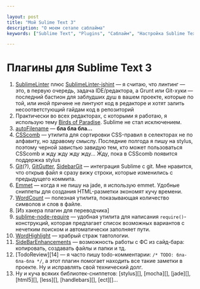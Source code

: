```yaml
---

layout: post
title: "Мой Sulime Text 3"
description: "О моем сетапе саблайма"
keywords: ["Sublime Text", "Plugins", "Саблайм", "Настройка Sublime Text"]

---
```


# Плагины для Sublime Text 3

1.  [SublimeLinter][1] плюс [SublimeLinter-jshint][2] — я считаю, что линтинг — это, в первую очередь, задача IDE/редактора,
    а Grunt или Git-хуки — последний бастион для заблудших душ в вашем проекте,
    которые по той, или иной причине не линтуют код в редакторе и хотят залить
    несоответстующий гайдам код в репозиторий
2.  Практически во всех редакторах, с которыми я работаю, я использую тему 
    [Birds of Paradise][3]. Sublime не стал исключением.
3.  [autoFilename][4] — **бла бла бла…**
4.  [CSScomb][5] — утилита для сортировки CSS-правил в селекторах не по алфавиту,
    но здравому смыслу. Последние полгода я пишу на stylus, поэтому черной
    завистью завидую тем, кто может пользоваться CSScomb и жду жду жду жду... 
    Жду, пока в CSScomb появится поддержка stylus
5.  [Git][6](?), [GitGutter][8], [SidebarGit][11] — интеграция Sublime с git. Мне нравится, что открыв файл я сразу
    вижу строки, которые изменились с предыдущего коммита.
6.  [Emmet][7] — когда я не пишу на jade, я использую emmet. Удобные сниппеты
    для создания HTML-разметки экономят кучу времени.
7.  [WordCount][9] — полезная утилита, показывающая количество символов и слов
    в файле.
8.  [Из хакера плагин для переводчика]
9.  [sublime-node-require][10] — удобная утилита для написания
    `require()`-конструкций, которая предлагает список возможных вариантов
    с нечетким поиском и автоматически заполняет пути.
10. [WordHighlight][12] — храбрый страж тавтологии.
11. [SideBarEnhancements][13] — возможность работы с ФС из сайд-бара: копировать,
    создавать файлы и папки и тд.
12. [TodoReview][14] — я часто пишу todo-комментарии: `/* TODO: бла-бла-бла */`,
    а этот плагин помогает находить все такие заметки в проекте. Ну и исправлять
    свой технический долг.
13. Ну и куча всяких библиотек-сниппетов: [stylus][], [mocha][], [jade][],
    [html5][], [less][], [handlebars][], [ect][]...




[1]: http://www.sublimelinter.com/en/latest/
[2]: https://github.com/SublimeLinter/SublimeLinter-jshint
[3]: http://joebergantine.com/projects/color-schemes/birds-of-paradise/
[4]: https://github.com/BoundInCode/AutoFileName
[5]: http://csscomb.com/
[6]: https://github.com/kemayo/sublime-text-git
[7]: http://emmet.io/
[8]: http://www.jisaacks.com/gitgutter
[9]: https://github.com/SublimeText/WordCount
[10]: https://github.com/jfromaniello/sublime-node-require
[11]: https://github.com/SublimeText/SideBarGit
[12]: https://github.com/SublimeText/WordHighlight
[13]: https://github.com/titoBouzout/SideBarEnhancements